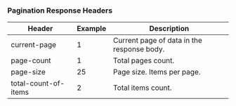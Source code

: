 ### Pagination Response Headers

Header | Example | Description
--------- | ------- | -----------
current-page | 1 | Current page of data in the response body.
page-count | 1 | Total pages count.
page-size | 25 | Page size. Items per page.
total-count-of-items | 2 | Total items count.